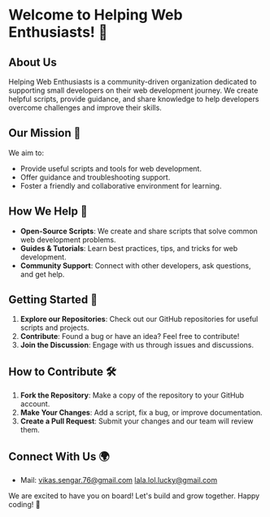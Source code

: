 # Welcome to Helping Web Enthusiasts! 🚀

## About Us
Helping Web Enthusiasts is a community-driven organization dedicated to supporting small developers on their web development journey. We create helpful scripts, provide guidance, and share knowledge to help developers overcome challenges and improve their skills.

## Our Mission 🎯
We aim to:
- Provide useful scripts and tools for web development.
- Offer guidance and troubleshooting support.
- Foster a friendly and collaborative environment for learning.

## How We Help 🤝
- **Open-Source Scripts**: We create and share scripts that solve common web development problems.
- **Guides & Tutorials**: Learn best practices, tips, and tricks for web development.
- **Community Support**: Connect with other developers, ask questions, and get help.

## Getting Started 🚀
1. **Explore our Repositories**: Check out our GitHub repositories for useful scripts and projects.
2. **Contribute**: Found a bug or have an idea? Feel free to contribute!
3. **Join the Discussion**: Engage with us through issues and discussions.

## How to Contribute 🛠️
1. **Fork the Repository**: Make a copy of the repository to your GitHub account.
2. **Make Your Changes**: Add a script, fix a bug, or improve documentation.
3. **Create a Pull Request**: Submit your changes and our team will review them.

## Connect With Us 🌍
- Mail: [vikas.sengar.76@gmail.com](vikas.sengar.76@gmail.com) [lala.lol.lucky@gmail.com](lala.lol.lucky@gmail.com)

We are excited to have you on board! Let's build and grow together. Happy coding! 🚀
